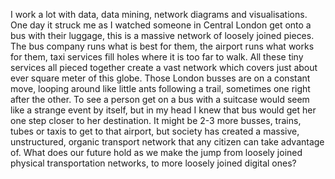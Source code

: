 

I work a lot with data, data mining, network diagrams and visualisations. One day it struck me as I watched
someone in Central London get onto a bus with their luggage, this is a massive network of loosely joined
pieces. The bus company runs what is best for them, the airport runs what works for them, taxi services fill
holes where it is too far to walk. All these tiny services all pieced together create a vast network which
covers just about ever square meter of this globe. Those London busses are on a constant move, looping around
like little ants following a trail, sometimes one right after the other. To see a person get on a bus with a
suitcase would seem like a strange event by itself, but in my head I knew that bus would get her one step
closer to her destination. It might be 2-3 more busses, trains, tubes or taxis to get to that airport, but
society has created a massive, unstructured, organic transport network that any citizen can take advantage of.
What does our future hold as we make the jump from loosely joined physical transportation networks, to more
loosely joined digital ones?